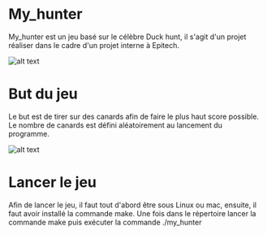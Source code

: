 # My_hunter
My_hunter est un jeu basé sur le célèbre Duck hunt, il s'agit d'un projet réaliser dans le cadre d'un projet interne à Epitech.

![alt text](https://zupimages.net/up/21/17/89z5.png)

# But du jeu
Le but est de tirer sur des canards afin de faire le plus haut score possible. Le nombre de canards est défini aléatoirement au lancement du programme.

![alt text](https://zupimages.net/up/21/17/560o.png)

# Lancer le jeu
Afin de lancer le jeu, il faut tout d'abord être sous Linux ou mac, ensuite, il faut avoir installé la commande make.
Une fois dans le répertoire lancer la commande make puis exécuter la commande ./my_hunter
